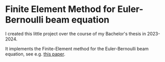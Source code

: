 # Finite Element Method for Euler-Bernoulli beam equation

I created this little project over the course of my Bachelor's thesis in 2023-2024.

It implements the Finite-Element method for the Euler-Bernoulli beam equation, see e.g. [this paper](https://www.civil.iitb.ac.in/~minamdar/ce620/Files/FEA_Beams.pdf).
